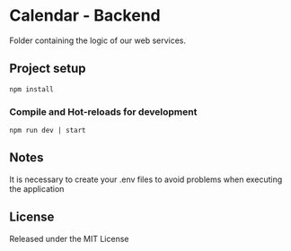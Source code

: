 # Calendar - Backend

Folder containing the logic of our web services.

## Project setup
```
npm install
```

### Compile and Hot-reloads for development
```
npm run dev | start
```

## Notes

It is necessary to create your .env files to avoid problems when executing the application

## License
Released under the MIT License